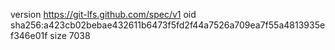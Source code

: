 version https://git-lfs.github.com/spec/v1
oid sha256:a423cb02bebae432611b6473f5fd2f44a7526a709ea7f55a4813935ef346e01f
size 7038
